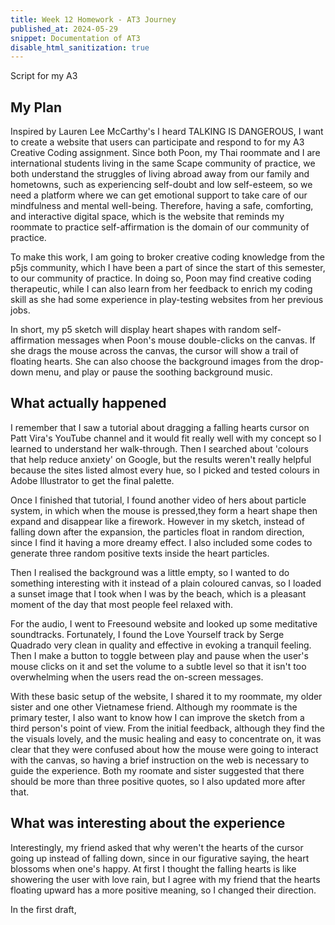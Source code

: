 ```yaml
---
title: Week 12 Homework - AT3 Journey 
published_at: 2024-05-29
snippet: Documentation of AT3
disable_html_sanitization: true
---
```


Script for my A3

## My Plan

Inspired by Lauren Lee McCarthy's I heard TALKING IS DANGEROUS, I want to create a website that users can participate and respond to for my A3 Creative Coding assignment. Since both Poon, my Thai roommate and I are international students living in the same Scape community of practice, we both understand the struggles of living abroad away from our family and hometowns, such as experiencing self-doubt and low self-esteem, so we need a platform where we can get emotional support to take care of our mindfulness and mental well-being. Therefore, having a safe, comforting, and interactive digital space, which is the website that reminds my roommate to practice self-affirmation is the domain of our community of practice. 

To make this work, I am going to broker creative coding knowledge from the p5js community, which I have been a part of since the start of this semester, to our community of practice. In doing so, Poon may find creative coding therapeutic, while I can also learn from her feedback to enrich my coding skill as she had some experience in play-testing websites from her previous jobs.

In short, my p5 sketch will display heart shapes with random self-affirmation messages when Poon's mouse double-clicks on the canvas. If she drags the mouse across the canvas, the cursor will show a trail of floating hearts. She can also choose the background images from the drop-down menu, and play or pause the soothing background music.


## What actually happened

I remember that I saw a tutorial about dragging a falling hearts cursor on Patt Vira's YouTube channel and it would fit really well with my concept so I learned to understand her walk-through. Then I searched about 'colours that help reduce anxiety' on Google, but the results weren't really helpful because the sites listed almost every hue, so I picked and tested colours in Adobe Illustrator to get the final palette. 

Once I finished that tutorial, I found another video of hers about particle system, in which when the mouse is pressed,they form a heart shape then expand and disappear like a firework. However in my sketch, instead of falling down after the expansion, the particles float in random direction, since I find it having a more dreamy effect. I also included some codes to generate three random positive texts inside the heart particles.

Then I realised the background was a little empty, so I wanted to do something interesting with it instead of a plain coloured canvas, so I loaded a sunset image that I took when I was by the beach, which is a pleasant moment of the day that most people feel relaxed with.

For the audio, I went to Freesound website and looked up some meditative soundtracks. Fortunately, I found the Love Yourself track by Serge Quadrado very clean in quality and effective in evoking a tranquil feeling. Then I make a button to toggle between play and pause when the user's mouse clicks on it and set the volume to a subtle level so that it isn't too overwhelming when the users read the on-screen messages.

With these basic setup of the website, I shared it to my roommate, my older sister and one other Vietnamese friend. Although my roommate is the primary tester, I also want to know how I can improve the sketch from a third person's point of view. From the initial feedback, although they find the the visuals lovely, and the music healing and easy to concentrate on, it was clear that they were confused about how the mouse were going to interact with the canvas, so having a brief instruction on the web is necessary to guide the experience. Both my roomate and sister suggested that there should be more than three positive quotes, so I also updated more after that. 


## What was interesting about the experience

Interestingly, my friend asked that why weren't the hearts of the cursor going up instead of falling down, since in our figurative saying, the heart blossoms when one's happy. At first I thought the falling hearts is like showering the user with love rain, but I agree with my friend that the hearts floating upward has a more positive meaning, so I changed their direction.

In the first draft, 